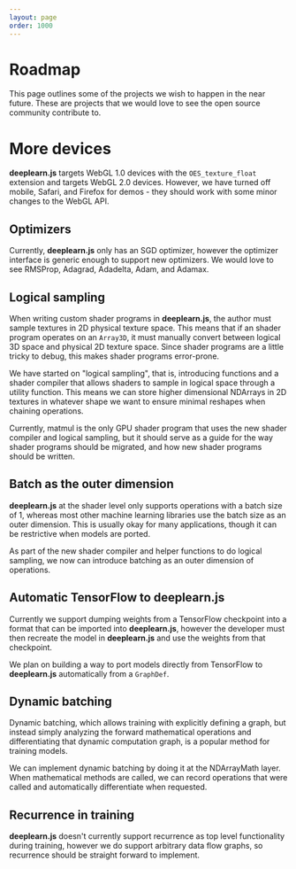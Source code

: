 ```yaml
---
layout: page
order: 1000
---
```

# Roadmap

This page outlines some of the projects we wish to happen in the near future.
These are projects that we would love to see the open source community
contribute to.

# More devices

**deeplearn.js** targets WebGL 1.0 devices with the `OES_texture_float`
extension and targets WebGL 2.0 devices. However, we have turned off mobile,
Safari, and Firefox for demos - they should work with some minor changes
to the WebGL API.

## Optimizers

Currently, **deeplearn.js** only has an SGD optimizer, however the optimizer
interface is generic enough to support new optimizers. We would love to see RMSProp,
Adagrad, Adadelta, Adam, and Adamax.

## Logical sampling

When writing custom shader programs in **deeplearn.js**, the author must sample
textures in 2D physical texture space. This means that if an shader program
operates on an `Array3D`, it must manually convert between logical 3D space and
physical 2D texture space. Since shader programs are a little tricky to debug,
this makes shader programs error-prone.

We have started on "logical sampling", that is, introducing functions and a
shader compiler that allows shaders to sample in logical space through a utility
function. This means we can store higher dimensional NDArrays in 2D textures in
whatever shape we want to ensure minimal reshapes when chaining operations.

Currently, matmul is the only GPU shader program that uses the new shader compiler
and logical sampling, but it should serve as a guide for the way shader programs
should be migrated, and how new shader programs should be written.

## Batch as the outer dimension

**deeplearn.js** at the shader level only supports operations with a batch size
of 1, whereas most other machine learning libraries use the batch size as an
outer dimension. This is usually okay for many applications, though it can be
restrictive when models are ported.

As part of the new shader compiler and helper functions to do logical sampling,
we now can introduce batching as an outer dimension of operations.

## Automatic TensorFlow to deeplearn.js

Currently we support dumping weights from a TensorFlow checkpoint into a format
that can be imported into **deeplearn.js**, however the developer must then
recreate the model in **deeplearn.js** and use the weights from that checkpoint.

We plan on building a way to port models directly from TensorFlow to
**deeplearn.js** automatically from a `GraphDef`.

## Dynamic batching

Dynamic batching, which allows training with explicitly defining a graph, but
instead simply analyzing the forward mathematical operations and differentiating
that dynamic computation graph, is a popular method for training models.

We can implement dynamic batching by doing it at the NDArrayMath layer. When
mathematical methods are called, we can record operations that were called and
automatically differentiate when requested.

## Recurrence in training

**deeplearn.js** doesn't currently support recurrence as top level
functionality during training, however we do support arbitrary data flow graphs,
so recurrence should be straight forward to implement.

